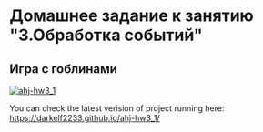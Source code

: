 # Домашнее задание к занятию "3.Обработка событий"

## Игра с гоблинами

[![ahj-hw3_1](https://github.com/DarkElf2233/ahj-hw3_1/actions/workflows/web.yml/badge.svg)](https://github.com/DarkElf2233/ahj-hw3_1/actions/workflows/web.yml)

You can check the latest verision of project running here: 
https://darkelf2233.github.io/ahj-hw3_1/